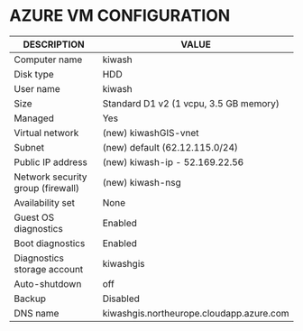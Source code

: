 # AZURE VM CONFIGURATION

DESCRIPTION     | VALUE
--------------- | --------------
Computer name   | kiwash
Disk type       | HDD
User name       | kiwash
Size            | Standard D1 v2 (1 vcpu, 3.5 GB memory)
Managed         | Yes
Virtual network | (new) kiwashGIS-vnet
Subnet          | (new) default (62.12.115.0/24)
Public IP address   | (new) kiwash-ip - 52.169.22.56
Network security group (firewall)   | (new) kiwash-nsg
Availability set    | None
Guest OS diagnostics    | Enabled
Boot diagnostics    | Enabled
Diagnostics storage account | kiwashgis
Auto-shutdown   | off
Backup  | Disabled
DNS name | kiwashgis.northeurope.cloudapp.azure.com